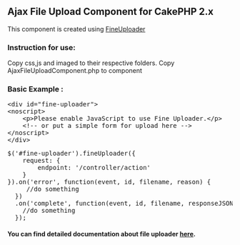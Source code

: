 <h2>Ajax File Upload Component for CakePHP 2.x</h2>

This component is created using <a href="http://fineuploader.com/">FineUploader</a>


<h3>Instruction for use:</h3>
Copy css,js and imaged to their respective folders.
Copy AjaxFileUploadComponent.php to component
<h3>Basic Example :</h3>

<pre><span class="nt">&lt;div</span> <span class="na">id=</span><span class="s">"fine-uploader"</span><span class="nt">&gt;</span>
<span class="nt">&lt;noscript&gt;</span>
    <span class="nt">&lt;p&gt;</span>Please enable JavaScript to use Fine Uploader.<span class="nt">&lt;/p&gt;</span>
    <span class="c">&lt;!-- or put a simple form for upload here --&gt;</span>
<span class="nt">&lt;/noscript&gt;</span>
<span class="nt">&lt;/div&gt;</span>
</pre>

<pre>
$('#fine-uploader').fineUploader({
    request: {
        endpoint: '/controller/action'
    }
}).on('error', function(event, id, filename, reason) {
     //do something
  })
  .on('complete', function(event, id, filename, responseJSON){
    //do something
  });
</pre>

<h4>You can find detailed documentation about file uploader <a href="https://github.com/valums/file-uploader/">here</a>.</h4>